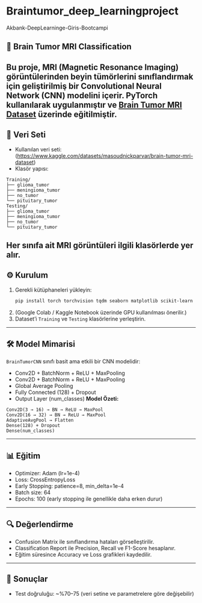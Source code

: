 # Braintumor_deep_learningproject
 Akbank-DeepLearninge-Giris-Bootcampi

## 🧠 Brain Tumor MRI Classification

Bu proje, **MRI (Magnetic Resonance Imaging)** görüntülerinden beyin tümörlerini sınıflandırmak için geliştirilmiş bir **Convolutional Neural Network (CNN)** modelini içerir.
PyTorch kullanılarak uygulanmıştır ve [Brain Tumor MRI Dataset](https://www.kaggle.com/datasets) üzerinde eğitilmiştir.
---

## 📂 Veri Seti
- Kullanılan veri seti:(https://www.kaggle.com/datasets/masoudnickparvar/brain-tumor-mri-dataset)
- Klasör yapısı:

```
Training/
├── glioma_tumor
├── meningioma_tumor
├── no_tumor
└── pituitary_tumor
Testing/
├── glioma_tumor
├── meningioma_tumor
├── no_tumor
└── pituitary_tumor
```

Her sınıfa ait MRI görüntüleri ilgili klasörlerde yer alır.
---

## ⚙️ Kurulum

1. Gerekli kütüphaneleri yükleyin:
    ```bash
    pip install torch torchvision tqdm seaborn matplotlib scikit-learn
    ```
2. (Google Colab / Kaggle Notebook üzerinde GPU kullanılması önerilir.)
3. Dataset’i `Training` ve `Testing` klasörlerine yerleştirin.
---

## 🛠️ Model Mimarisi

`BrainTumorCNN` sınıfı basit ama etkili bir CNN modelidir:
- Conv2D + BatchNorm + ReLU + MaxPooling
- Conv2D + BatchNorm + ReLU + MaxPooling
- Global Average Pooling
- Fully Connected (128) + Dropout
- Output Layer (num_classes)
**Model Özeti:**
```
Conv2D(3 → 16) → BN → ReLU → MaxPool
Conv2D(16 → 32) → BN → ReLU → MaxPool
AdaptiveAvgPool → Flatten
Dense(128) + Dropout
Dense(num_classes)
```
---

## 📊 Eğitim
- Optimizer: Adam (lr=1e-4)
- Loss: CrossEntropyLoss
- Early Stopping: patience=8, min_delta=1e-4
- Batch size: 64
- Epochs: 100 (early stopping ile genellikle daha erken durur)
---

## 🔍 Değerlendirme
- Confusion Matrix ile sınıflandırma hataları görselleştirilir.
- Classification Report ile Precision, Recall ve F1-Score hesaplanır.
- Eğitim süresince Accuracy ve Loss grafikleri kaydedilir.
---

## 🎯 Sonuçlar
- Test doğruluğu: ~%70–75 (veri setine ve parametrelere göre değişebilir)
